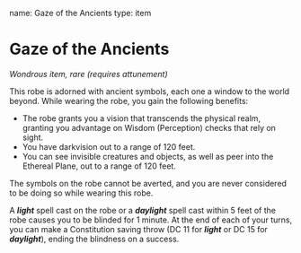 name: Gaze of the Ancients
type: item

# Gaze of the Ancients
_Wondrous item, rare (requires attunement)_

This robe is adorned with ancient symbols, each one a window to the world beyond. While wearing the robe, you gain the following benefits:

* The robe grants you a vision that transcends the physical realm, granting you advantage on Wisdom (Perception) checks that rely on sight.
* You have darkvision out to a range of 120 feet.
* You can see invisible creatures and objects, as well as peer into the Ethereal Plane, out to a range of 120 feet.

The symbols on the robe cannot be averted, and you are never considered to be doing so while wearing this robe.

A **_light_** spell cast on the robe or a **_daylight_** spell cast within 5 feet of the robe causes you to be blinded for 1 minute. At the end of each of your turns, you can make a Constitution saving throw (DC 11 for **_light_** or DC 15 for **_daylight_**), ending the blindness on a success.
